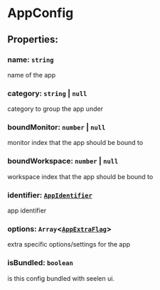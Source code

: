 # **AppConfig**
## **Properties**:
### name: `string`
name of the app
### category: `string` | `null`
category to group the app under
### boundMonitor: `number` | `null`
monitor index that the app should be bound to
### boundWorkspace: `number` | `null`
workspace index that the app should be bound to
### identifier: [`AppIdentifier`](./AppIdentifier)
app identifier
### options: `Array`<[`AppExtraFlag`](./AppExtraFlag)>
extra specific options/settings for the app
### isBundled: `boolean`
is this config bundled with seelen ui.